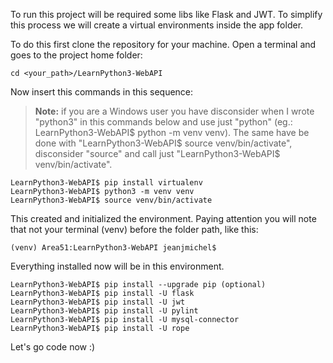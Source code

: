 To run this project will be required some libs like Flask and JWT.
To simplify this process we will create a virtual environments inside the app folder.

To do this first clone the repository for your machine.
Open a terminal and goes to the project home folder:

    cd <your_path>/LearnPython3-WebAPI

Now insert this commands in this sequence:

>**Note:** if you are a Windows user you have disconsider when I wrote "python3" in this commands below and use just "python" (eg.: LearnPython3-WebAPI$ python -m venv venv). The same have be done with "LearnPython3-WebAPI$ source venv/bin/activate", disconsider "source" and call just "LearnPython3-WebAPI$ venv/bin/activate".

    LearnPython3-WebAPI$ pip install virtualenv
    LearnPython3-WebAPI$ python3 -m venv venv
    LearnPython3-WebAPI$ source venv/bin/activate

This created and initialized the environment.
Paying attention you will note that not your terminal (venv) before the folder path, like this:

    (venv) Area51:LearnPython3-WebAPI jeanjmichel$

Everything installed now will be in this environment.

    LearnPython3-WebAPI$ pip install --upgrade pip (optional)
    LearnPython3-WebAPI$ pip install -U flask
    LearnPython3-WebAPI$ pip install -U jwt
    LearnPython3-WebAPI$ pip install -U pylint
    LearnPython3-WebAPI$ pip install -U mysql-connector
    LearnPython3-WebAPI$ pip install -U rope
    
Let's go code now :)